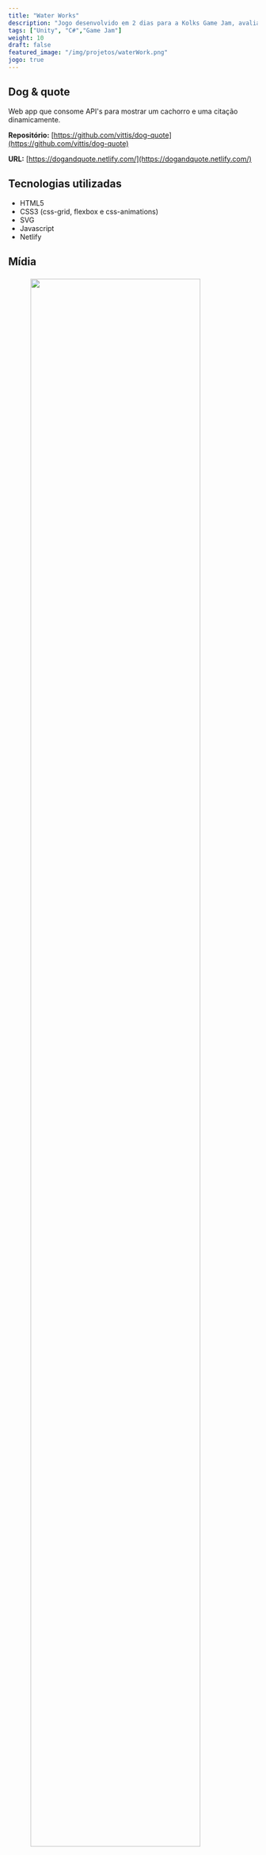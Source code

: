 ```yaml
---
title: "Water Works"
description: "Jogo desenvolvido em 2 dias para a Kolks Game Jam, avaliado em 1° lugar entre os 52 jogos concorrentes de todo o Brasil e considerado dentro dos top 20 jogos brasileiros destaques do ano pelo portal Geração Gamer em 2015. "
tags: ["Unity", "C#","Game Jam"]
weight: 10
draft: false
featured_image: "/img/projetos/waterWork.png"
jogo: true
---
```


## Dog & quote

Web app que consome API's para mostrar um cachorro e uma citação dinamicamente.

**Repositório:** [https://github.com/vittis/dog-quote](https://github.com/vittis/dog-quote)

**URL:** [https://dogandquote.netlify.com/](https://dogandquote.netlify.com/)


## Tecnologias utilizadas

* HTML5
* CSS3 (css-grid, flexbox e css-animations)
* SVG 
* Javascript
* Netlify

## Mídia

<figure>
  <img src="/img/projetos/dogquote.png" class="img-responsive center-block" style="width: 90%;padding: 5px;" />
</figure>